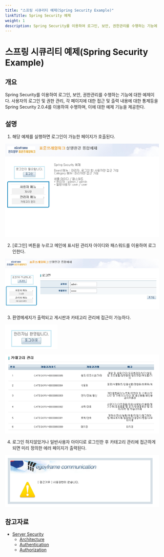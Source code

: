 ```yaml
---
title: "스프링 시큐리티 예제(Spring Security Example)"
linkTitle: Spring Security 예제
weight: 1
description: Spring Security를 이용하여 로그인, 보안, 권한관리를 수행하는 기능에 대한 예제이다. 사용자의 로그인 및 권한 관리, 각 페이지에 대한 접근 및 출력 내용에 대한 통제등을 Spring Security 2.0.4를 이용하여 수행하며, 이에 대한 예제 기능을 제공한다.
---
```

# 스프링 시큐리티 예제(Spring Security Example)

## 개요
Spring Security를 이용하여 로그인, 보안, 권한관리를 수행하는 기능에 대한 예제이다. 사용자의 로그인 및 권한 관리, 각 페이지에 대한 접근 및 출력 내용에 대한 통제등을 Spring Security 2.0.4를 이용하여 수행하며, 이에 대한 예제 기능을 제공한다.

## 설명
1. 해당 예제를 실행하면 로그인이 가능한 페이지가 호출된다.

![security-1](./images/security-1.png)

2. [로그인] 버튼을 누르고 메인에 표시된 관리자 아이디와 패스워드를 이용하여 로그인한다.

![security-2](./images/security-2.png)

3. 환영메세지가 출력되고 게시판과 카테고리 관리에 접근이 가능하다.

![security-3](./images/security-3.png)

![security-5](./images/security-5.png)

4. 로그인 하지않았거나 일반사용자 아이디로 로그인한 후 카테고리 관리에 접근하게 되면 미리 정의한 에러 페이지가 출력된다.

![security-4](./images/security-4.png)

## 참고자료
- [Server Security](../../../egovframe-runtime/foundation-layer/server-security.md)
  - [Architecture](../../../egovframe-runtime/foundation-layer/server-security-architecture.md)
  - [Authentication](../../../egovframe-runtime/foundation-layer/server-security-authentication.md)
  - [Authorization](../../../egovframe-runtime/foundation-layer/server-security-authorization.md)
